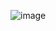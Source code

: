 ![image](https://user-images.githubusercontent.com/106642094/230623937-8e6b3c73-d153-4ca6-b5eb-3242f9aaead7.png)
